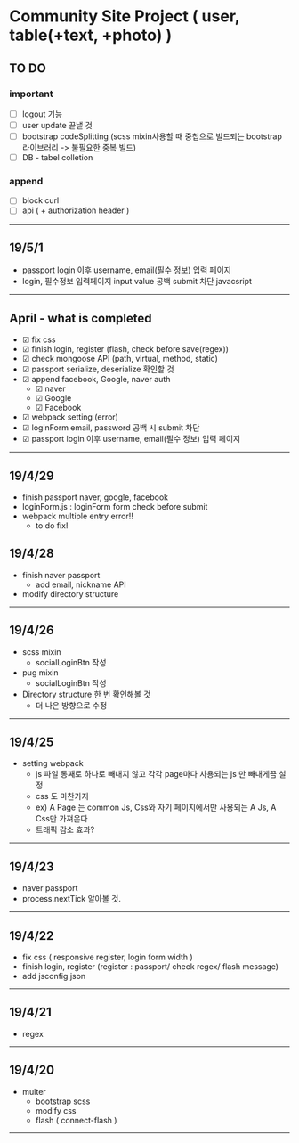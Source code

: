 # Community Site Project ( user, table(+text, +photo) )

## TO DO

### important

- &#9744; logout 기능
- &#9744; user update 끝낼 것
- &#9744; bootstrap codeSplitting (scss mixin사용할 때 중첩으로 빌드되는 bootstrap 라이브러리 -> 불필요한 중복 빌드)
- &#9744; DB - tabel colletion

### append

- &#9744; block curl
- &#9744; api ( + authorization header )

<hr>

## 19/5/1

- passport login 이후 username, email(필수 정보) 입력 페이지
- login, 필수정보 입력페이지 input value 공백 submit 차단 javacsript

<hr>

## April - what is completed

- &#9745; fix css <br>
- &#9745; finish login, register (flash, check before save(regex)) <br>
- &#9745; check mongoose API (path, virtual, method, static) <br>
- &#9745; passport serialize, deserialize 확인할 것 <br>
- &#9745; append facebook, Google, naver auth <br>
  - &#9745; naver
  - &#9745; Google
  - &#9745; Facebook
- &#9745; webpack setting (error)
- &#9745; loginForm email, password 공백 시 submit 차단
- &#9745; passport login 이후 username, email(필수 정보) 입력 페이지

<hr>

## 19/4/29

- finish passport naver, google, facebook
- loginForm.js : loginForm form check before submit
- webpack multiple entry error!!
  - to do fix!

## 19/4/28

- finish naver passport
  - add email, nickname API
- modify directory structure

<hr>

## 19/4/26

- scss mixin
  - socialLoginBtn 작성
- pug mixin
  - socialLoginBtn 작성
- Directory structure 한 번 확인해볼 것
  - 더 나은 방향으로 수정

<hr>

## 19/4/25

- setting webpack
  - js 파일 통째로 하나로 빼내지 않고 각각 page마다 사용되는 js 만 빼내게끔 설정
  - css 도 마찬가지
  - ex) A Page 는 common Js, Css와 자기 페이지에서만 사용되는 A Js, A Css만 가져온다
  - 트래픽 감소 효과?

<hr>

## 19/4/23

- naver passport
- process.nextTick 알아볼 것.

<hr>

## 19/4/22

- fix css ( responsive register, login form width )
- finish login, register (register : passport/ check regex/ flash message)
- add jsconfig.json

<hr>

## 19/4/21

- regex

<hr>

## 19/4/20

- multer
  - bootstrap scss
  - modify css
  - flash ( connect-flash )

<hr>

